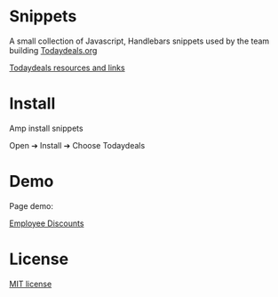 # Snippets
<p>A small collection of Javascript, Handlebars snippets used by the team building <a href="https://www.todaydeals.org/">Todaydeals.org</a></p>
<p><a href="https://github.com/todaydealsorg">Todaydeals resources and links</a></p>

# Install
<p>Amp install snippets</p>
<p>Open ➔ Install ➔ Choose Todaydeals</p>

# Demo
Page demo: <p><a href="https://www.todaydeals.org/employee-discounts">Employee Discounts</a></p>

# License
<p><a href="https://github.com/todaydealsorg/snippets/blob/main/LICENSE">MIT license</a></p>
